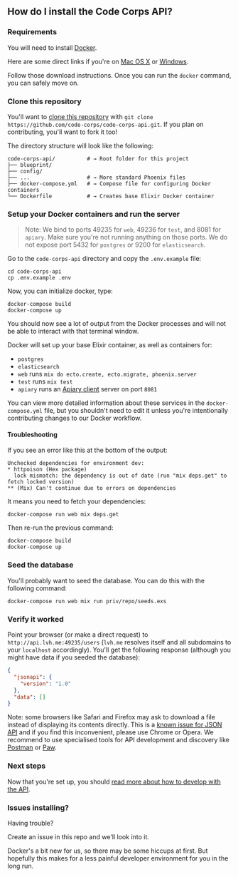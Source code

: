 ## How do I install the Code Corps API?

### Requirements

You will need to install [Docker](https://docs.docker.com/engine/installation/).

Here are some direct links if you're on [Mac OS X](https://docs.docker.com/docker-for-mac/) or [Windows](https://docs.docker.com/docker-for-windows/).

Follow those download instructions. Once you can run the `docker` command, you can safely move on.

### Clone this repository

You'll want to [clone this repository](https://help.github.com/articles/cloning-a-repository/) with `git clone https://github.com/code-corps/code-corps-api.git`. If you plan on contributing, you'll want to fork it too!


The directory structure will look like the following:

```shell
code-corps-api/          # → Root folder for this project
├── blueprint/
├── config/
├── ...                  # → More standard Phoenix files
├── docker-compose.yml   # → Compose file for configuring Docker containers
└── Dockerfile           # → Creates base Elixir Docker container
```

### Setup your Docker containers and run the server

> Note: We bind to ports 49235 for `web`, 49236 for `test`, and 8081 for `apiary`. Make sure you're not running anything on those ports. We do not expose port 5432 for `postgres` or 9200 for `elasticsearch`.

Go to the `code-corps-api` directory and copy the `.env.example` file:

```
cd code-corps-api
cp .env.example .env
```

Now, you can initialize docker, type:

```shell
docker-compose build
docker-compose up
```

You should now see a lot of output from the Docker processes and will not be able to interact with that terminal window.

Docker will set up your base Elixir container, as well as containers for:

- `postgres`
- `elasticsearch`
- `web` runs `mix do ecto.create, ecto.migrate, phoenix.server`
- `test` runs `mix test`
- `apiary` runs an [Apiary client](https://github.com/apiaryio/apiary-client) server on port `8081`

You can view more detailed information about these services in the `docker-compose.yml` file, but you shouldn't need to edit it unless you're intentionally contributing changes to our Docker workflow.

#### Troubleshooting
If you see an error like this at the bottom of the output:

```shell
Unchecked dependencies for environment dev:
* httpoison (Hex package)
  lock mismatch: the dependency is out of date (run "mix deps.get" to fetch locked version)
** (Mix) Can't continue due to errors on dependencies
```

It means you need to fetch your dependencies:
```shell
docker-compose run web mix deps.get
```

Then re-run the previous command:
```shell
docker-compose build
docker-compose up
```

### Seed the database

You'll probably want to seed the database. You can do this with the following command:

```shell
docker-compose run web mix run priv/repo/seeds.exs
```

### Verify it worked

Point your browser (or make a direct request) to `http://api.lvh.me:49235/users` (`lvh.me` resolves itself and all subdomains to your `localhost` accordingly). You'll get the following response (although you might have data if you seeded the database):

```json
{
  "jsonapi": {
    "version": "1.0"
  },
  "data": []
}
```

Note: some browsers like Safari and Firefox may ask to download a file instead of displaying its contents directly. This is a [known issue for JSON API](https://github.com/json-api/json-api/issues/1048) and if you find this inconvenient, please use Chrome or Opera. We recommend to use specialised tools for API development and discovery like [Postman](https://www.getpostman.com/) or [Paw](https://paw.cloud/).

### Next steps

Now that you're set up, you should [read more about how to develop with the API](USAGE.md).

### Issues installing?

Having trouble?

Create an issue in this repo and we'll look into it.

Docker's a bit new for us, so there may be some hiccups at first. But hopefully this makes for a less painful developer environment for you in the long run.
